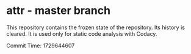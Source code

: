 # attr - master branch

This repository contains the frozen state of the repository.
Its history is cleared. It is used only for static code
analysis with Codacy.

Commit Time: 1729644607
